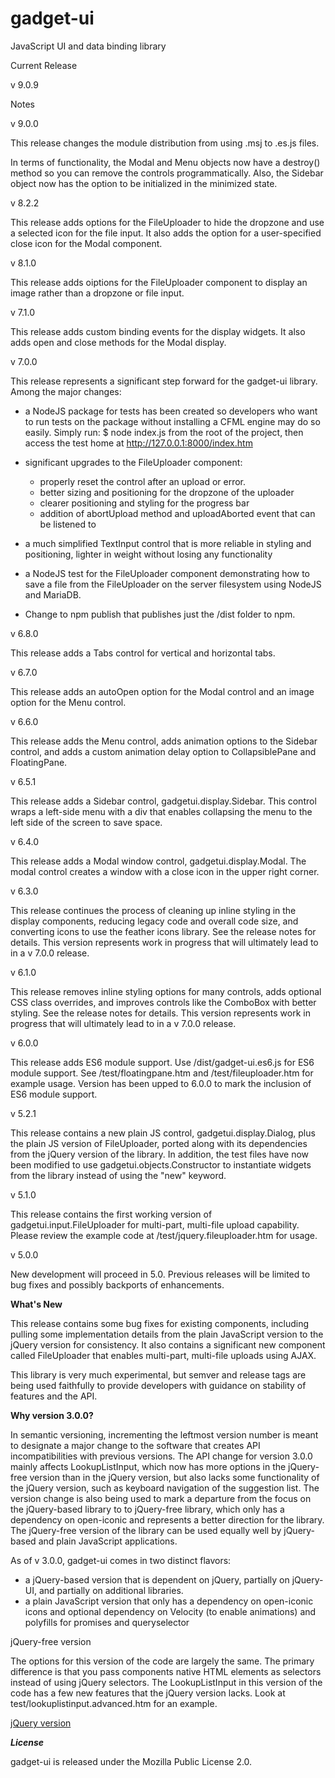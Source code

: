 gadget-ui
=========

JavaScript UI and data binding library

Current Release

v 9.0.9

Notes

v 9.0.0

This release changes the module distribution from using .msj to .es.js files.

In terms of functionality, the Modal and Menu objects now have a destroy() method so you can remove the controls programmatically. Also, the Sidebar object now has the option to be initialized in the minimized state.

v 8.2.2

This release adds options for the FileUploader to hide the dropzone and use a selected icon for the file input. It also adds the option for a user-specified close icon for the Modal component.

v 8.1.0

This release adds oiptions for the FileUploader component to display an image rather than a dropzone or file input.

v 7.1.0

This release adds custom binding events for the display widgets. It also adds open and close methods for the Modal display.

v 7.0.0

This release represents a significant step forward for the gadget-ui library. Among the major changes:
  - a NodeJS package for tests has been created so developers who want to run tests on the package without installing a CFML engine may do so easily. Simply run:
        $ node index.js
    from the root of the project, then access the test home at http://127.0.0.1:8000/index.htm

  - significant upgrades to the FileUploader component:
    - properly reset the control after an upload or error.
    - better sizing and positioning for the dropzone of the uploader
    - clearer positioning and styling for the progress bar
    - addition of abortUpload method and uploadAborted event that can be listened to

  - a much simplified TextInput control that is more reliable in styling and positioning, lighter in weight without losing any functionality
  - a NodeJS test for the FileUploader component demonstrating how to save a file from the FileUploader on the server filesystem using NodeJS and MariaDB.

  - Change to npm publish that publishes just the /dist folder to npm.

v 6.8.0

This release adds a Tabs control for vertical and horizontal tabs.

v 6.7.0

This release adds an autoOpen option for the Modal control and an image option for the Menu control.

v 6.6.0

This release adds the Menu control, adds animation options to the Sidebar control, and adds a custom animation delay option to CollapsiblePane and FloatingPane.

v 6.5.1

This release adds a Sidebar control, gadgetui.display.Sidebar. This control wraps a left-side menu with a div that enables collapsing the menu to the left side of the screen to save space.

v 6.4.0

This release adds a Modal window control, gadgetui.display.Modal. The modal control creates a window with a close icon in the upper right corner.

v 6.3.0

This release continues the process of cleaning up inline styling in the display components, reducing legacy code and overall code size, and converting icons to use the feather icons library. See the release notes for details. This version represents work in progress that will ultimately lead to in a v 7.0.0 release.

v 6.1.0

This release removes inline styling options for many controls, adds optional CSS class overrides, and improves controls like the ComboBox with better styling. See the release notes for details. This version represents work in progress that will ultimately lead to in a v 7.0.0 release.

v 6.0.0

This release adds ES6 module support. Use /dist/gadget-ui.es6.js for ES6 module support. See /test/floatingpane.htm and /test/fileuploader.htm for example usage. Version has been upped to 6.0.0 to mark the inclusion of ES6 module support.

v 5.2.1

This release contains a new plain JS control, gadgetui.display.Dialog, plus the plain JS version of FileUploader, ported along with its dependencies from the jQuery version of the library. In addition, the test files have now been modified to use gadgetui.objects.Constructor to instantiate widgets from the library instead of using the "new" keyword.

v 5.1.0

This release contains the first working version of gadgetui.input.FileUploader for multi-part, multi-file upload capability. Please review the example code at /test/jquery.fileuploader.htm for usage.


v 5.0.0

New development will proceed in 5.0. Previous releases will be limited to bug fixes and possibly backports of enhancements.

**What's New**

This release contains some bug fixes for existing components, including pulling some implementation details from the plain JavaScript version to the jQuery version for consistency. It also contains a significant new component called FileUploader that enables multi-part, multi-file uploads using AJAX.

This library is very much experimental, but semver and release tags are being used faithfully to provide developers with guidance on stability of features and the API.

**Why version 3.0.0?**

In semantic versioning, incrementing the leftmost version number is meant to designate a major change to the software that creates API incompatibilities with
previous versions. The API change for version 3.0.0 mainly affects LookupListInput, which now has more options in the jQuery-free version than in the jQuery version, but
also lacks some functionality of the jQuery version, such as keyboard navigation of the suggestion list.  The version change is also being used to mark a departure from the
focus on the jQuery-based library to to jQuery-free library, which only has a dependency on open-iconic and represents a better direction for the library. The jQuery-free
version of the library can be used equally well by jQuery-based and plain JavaScript applications.

As of v 3.0.0, gadget-ui comes in two distinct flavors:

- a jQuery-based version that is dependent on jQuery, partially on jQuery-UI, and partially on additional libraries.
- a plain JavaScript version that only has a dependency on open-iconic icons and optional dependency on Velocity (to enable animations) and polyfills for promises and queryselector


jQuery-free version

The options for this version of the code are largely the same. The primary difference is that you pass components native HTML elements as selectors instead of using jQuery selectors.
The LookupListInput in this version of the code has a few new features that the jQuery version lacks. Look at test/lookuplistinput.advanced.htm for an example.

[jQuery version](jquery.MD)

***License***

gadget-ui is released under the Mozilla Public License 2.0.

